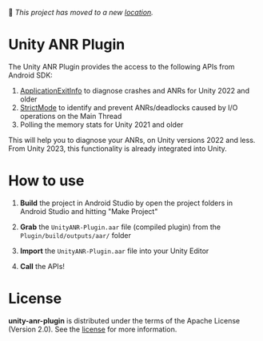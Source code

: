 🚚 *This project has moved to a new [location](https://github.com/android/games-samples/tree/main/unity/anr_plugin).*

# Unity ANR Plugin

The Unity ANR Plugin provides the access to the following APIs from Android SDK:

1. [ApplicationExitInfo](https://developer.android.com/reference/android/app/ApplicationExitInfo) to diagnose crashes and ANRs for Unity 2022 and older
2. [StrictMode](https://developer.android.com/topic/performance/vitals/anr#strict_mode) to identify and prevent ANRs/deadlocks caused by I/O operations on the Main Thread
3. Polling the memory stats for Unity 2021 and older

This will help you to diagnose your ANRs, on Unity versions 2022 and less. From Unity 2023, this functionality is already integrated into Unity.

# How to use
1. **Build** the project in Android Studio by open the project folders in Android Studio and hitting "Make Project"

2. **Grab** the `UnityANR-Plugin.aar` file (compiled plugin) from the `Plugin/build/outputs/aar/` folder

3. **Import** the `UnityANR-Plugin.aar` file into your Unity Editor

4. **Call** the APIs!

# License
**unity-anr-plugin** is distributed under the terms of the Apache License (Version 2.0). See the
[license](LICENSE.txt) for more information.
